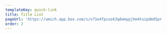 ```yaml
---
templateKey: quick-link
title: Title List
pageUrl: 'https://umich.app.box.com/s/v71e4fpcuok3q8amypjhm4tuipdmd5pr'
order: 2
---
```

